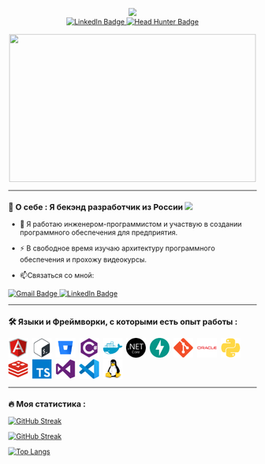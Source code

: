 <div id="header" align="center">
  <img src="https://media.giphy.com/media/LEe5yo2E9Fi3FmuEPK/giphy.gif" width="100"/>
  <div id="badges">  
  <a href="https://www.linkedin.com/in/%D0%B4%D0%B5%D0%BD%D0%B8%D1%81-%D1%88%D0%B8%D0%BF%D0%B5%D0%BB%D0%BE%D0%B2-35254a18a/">
    <img src="https://img.shields.io/badge/LinkedIn-blue?style=for-the-badge&logo=linkedin&logoColor=white" alt="LinkedIn Badge"/>
  </a>
  <a href="https://nn.hh.ru/resume/2b556b2dff0bf199950039ed1f535744546f48">
    <img src="https://img.shields.io/badge/head hunter-gren?style=for-the-badge&logo=hh&logoColor=white" alt="Head Hunter Badge"/>
  </a>
  </div>
  <img src="https://komarev.com/ghpvc/?username=Shipastic&style=flat-square&color=blue" alt=""/>
</div>
<div align="center">
  <img src="https://media.giphy.com/media/1GEATImIxEXVR79Dhk/giphy.gif" width="500" height="300"/>
</div>

---

### :red_circle: О себе : Я бекэнд разработчик из России <img src="https://media.giphy.com/media/WUlplcMpOCEmTGBtBW/giphy.gif" width="30"> 

- :telescope: Я работаю инженером-программистом и участвую в создании программного обеспечения для предприятия.

- :zap: В свободное время изучаю архитектуру программного обеспечения и прохожу видеокурсы.

- :mailbox:Связаться со мной: 
 <div id="badges">  
   <a href="denkul87@gmail.com">
    <img src="https://img.shields.io/badge/Gmail-yellow?style=for-the-badge&logo=email&logoColor=white" alt="Gmail Badge"/>
   </a>
   <a href="https://t.me/DenShipelov">
    <img src="https://img.shields.io/badge/Telegram-red?style=for-the-badge&logo=telegram&logoColor=white" alt="LinkedIn Badge"/>
   </a>
 </div>
   
---

### :hammer_and_wrench: Языки и Фреймворки, с которыми есть опыт работы :
<div>
  <img src="https://github.com/devicons/devicon/blob/master/icons/angularjs/angularjs-original.svg" title="Angular" alt="Angular" width="40" height="40"/>&nbsp;
  <img src="https://github.com/devicons/devicon/blob/master/icons/bash/bash-plain.svg" title="Bash" alt="Bash" width="40" height="40"/>&nbsp;
  <img src="https://github.com/devicons/devicon/blob/master/icons/bitbucket/bitbucket-original.svg" title="Bitbucket" alt="Bitbucket" width="40" height="40"/>&nbsp;
  <img src="https://github.com/devicons/devicon/blob/master/icons/csharp/csharp-plain.svg" title="C#" alt="C#" width="40" height="40"/>&nbsp;
  <img src="https://github.com/devicons/devicon/blob/master/icons/docker/docker-plain.svg" title="docker" alt="docker" width="40" height="40"/>&nbsp;
  <img src="https://github.com/devicons/devicon/blob/master/icons/dotnetcore/dotnetcore-plain.svg" title="dotnetcore" alt="dotnetcore " width="40" height="40"/>&nbsp;
  <img src="https://github.com/devicons/devicon/blob/master/icons/fastapi/fastapi-plain.svg"  title="fastapi" alt="fastapi" width="40" height="40"/>&nbsp;
  <img src="https://github.com/devicons/devicon/blob/master/icons/git/git-plain.svg" title="git" alt="git" width="40" height="40"/>&nbsp;
  <img src="https://github.com/devicons/devicon/blob/master/icons/oracle/oracle-original.svg" title="oracle" alt="oracle" width="40" height="40"/>&nbsp;
  <img src="https://github.com/devicons/devicon/blob/master/icons/python/python-plain.svg" title="python" alt="python" width="40" height="40"/>&nbsp;
  <img src="https://github.com/devicons/devicon/blob/master/icons/redis/redis-plain.svg" title="redis"  alt="redis" width="40" height="40"/>&nbsp;
  <img src="https://github.com/devicons/devicon/blob/master/icons/typescript/typescript-plain.svg" title="typescript"  alt="typescript" width="40" height="40"/>&nbsp;
  <img src="https://github.com/devicons/devicon/blob/master/icons/visualstudio/visualstudio-plain.svg" title="visualstudio" alt="visualstudio" width="40" height="40"/>&nbsp;
  <img src="https://github.com/devicons/devicon/blob/master/icons/vscode/vscode-original.svg" title="vscode" alt="vscode" width="40" height="40"/>&nbsp;
  <img src="https://github.com/devicons/devicon/blob/master/icons/linux/linux-original.svg" title="linux" **alt="linux" width="40" height="40"/>
</div>

---

### :fire: Моя статистика :
[![GitHub Streak](http://github-readme-streak-stats.herokuapp.com?user=Shipastic&theme=dark&background=000000)](https://git.io/streak-stats)

[![GitHub Streak](http://github-readme-streak-stats.herokuapp.com?user=Shipastic&theme=dark&hide_border=true&locale=ru&date_format=M%20j%5B%2C%20Y%5D&exclude_days=Sun%2CSat)](https://git.io/streak-stats)

[![Top Langs](https://github-readme-stats.vercel.app/api/top-langs/?username=Shipastic)](https://github.com/anuraghazra/github-readme-stats)
<!--
**Shipastic/Shipastic** is a ✨ _special_ ✨ repository because its `README.md` (this file) appears on your GitHub profile.

Here are some ideas to get you started:

- 🔭 I’m currently working on ...
- 🌱 I’m currently learning ...
- 👯 I’m looking to collaborate on ...
- 🤔 I’m looking for help with ...
- 💬 Ask me about ...
- 📫 How to reach me: ...
- 😄 Pronouns: ...
- ⚡ Fun fact: ...
-->
